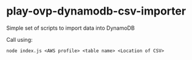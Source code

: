 # play-ovp-dynamodb-csv-importer
Simple set of scripts to import data into DynamoDB

Call using:

```
node index.js <AWS profile> <table name> <Location of CSV>
```